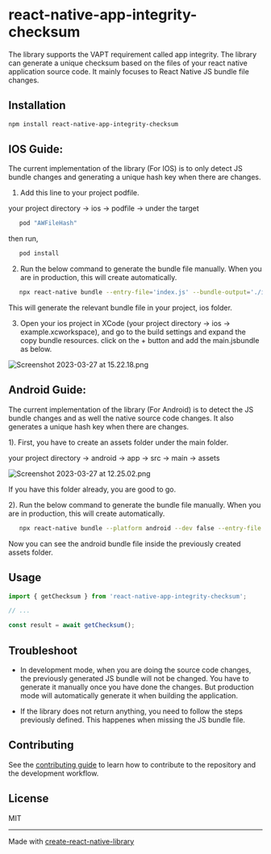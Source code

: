 # react-native-app-integrity-checksum

The library supports the VAPT requirement called app integrity. The library can generate a unique checksum based on the files of your react native application source code. It mainly focuses to React Native JS bundle file changes.

## Installation

```sh
npm install react-native-app-integrity-checksum
```

## IOS Guide:

The current implementation of the library (For IOS) is to only detect JS bundle changes and generating a unique hash key when there are changes.

1) Add this line to your project podfile.

your project directory -> ios -> podfile -> under the target

```sh
   pod "AWFileHash"
```
then run,

```sh
   pod install
```

2) Run the below command to generate the bundle file manually. When you are in production, this will create automatically.

```sh
   npx react-native bundle --entry-file='index.js' --bundle-output='./ios/main.jsbundle' --dev=false --platform='ios' --assets-dest='./ios'
```

This will generate the relevant bundle file in your project, ios folder.

3) Open your ios project in XCode (your project directory -> ios -> example.xcworkspace), and go to the build settings and expand the copy bundle resources. click on the + button and add the main.jsbundle as below.

![Screenshot 2023-03-27 at 15.22.18.png](..%2F..%2F..%2FDesktop%2FScreenshot%202023-03-27%20at%2015.22.18.png)

## Android Guide:

The current implementation of the library (For Android) is to detect the JS bundle changes and as well the native source code changes. It also generates a unique hash key when there are changes.

1). First, you have to create an assets folder under the main folder.

your project directory -> android -> app -> src -> main -> assets

![Screenshot 2023-03-27 at 12.25.02.png](..%2F..%2F..%2F..%2F..%2Fvar%2Ffolders%2Ft4%2F6c4d4gfs72v1lmwxsh8yl9hc0000gn%2FT%2FTemporaryItems%2FNSIRD_screencaptureui_1ElaB2%2FScreenshot%202023-03-27%20at%2012.25.02.png)

If you have this folder already, you are good to go.

2). Run the below command to generate the bundle file manually. When you are in production, this will create automatically.

```sh
   npx react-native bundle --platform android --dev false --entry-file index.js --bundle-output android/app/src/main/assets/index.android.bundle --assets-dest android/app/src/main/res
```
Now you can see the android bundle file inside the previously created assets folder.

## Usage

```js
import { getChecksum } from 'react-native-app-integrity-checksum';

// ...

const result = await getChecksum();
```

## Troubleshoot

* In development mode, when you are doing the source code changes, the previously generated JS bundle will not be changed. You have to generate it manually once you have done the changes. But production mode will automatically generate it when building the application.


* If the library does not return anything, you need to follow the steps previously defined. This happenes when missing the JS bundle file.

## Contributing

See the [contributing guide](CONTRIBUTING.md) to learn how to contribute to the repository and the development workflow.

## License

MIT

---

Made with [create-react-native-library](https://github.com/callstack/react-native-builder-bob)
